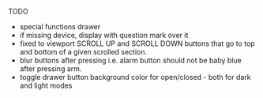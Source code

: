 TODO
- special functions drawer
- if missing device, display with question mark over it
- fixed to viewport SCROLL UP and SCROLL DOWN buttons that go to top and bottom of a given scrolled section.
- blur buttons after pressing i.e. alarm button should not be baby blue after pressing arm.
- toggle drawer button background color for open/closed - both for dark and light modes